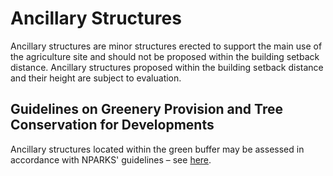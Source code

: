 # Ancillary Structures

Ancillary structures are minor structures erected to support the main use of the agriculture site and should not be proposed within the building setback distance. Ancillary structures proposed within the building setback distance and their height are subject to evaluation.

## Guidelines on Greenery Provision and Tree Conservation for Developments
Ancillary structures located within the green buffer may be assessed in accordance with NPARKS' guidelines – see [here](https://www.nparks.gov.sg/partner-us/development-plan-submission/guidelines-on-greenery-provision-and-tree-conservation-for-developments).
